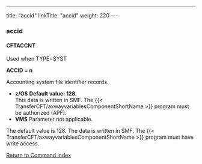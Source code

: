 ---
title: "accid"
linkTitle: "accid"
weight: 220
---<span id="accid"></span>

### accid

<span id="accid_CFTACCNT"></span>

#### CFTACCNT

Used when TYPE=SYST

****ACCID = n****

Accounting system file identifier records.

* ****z/OS**** ****Default
    value: 128.****  
    This data is written in SMF. The {{< TransferCFT/axwayvariablesComponentShortName >}} program must be authorized
    (APF).
* ****VMS**** Parameter not applicable.

The default value is 128. The data is
written in SMF. The {{< TransferCFT/axwayvariablesComponentShortName  >}} program must have write access.

[Return to Command index](../../)
